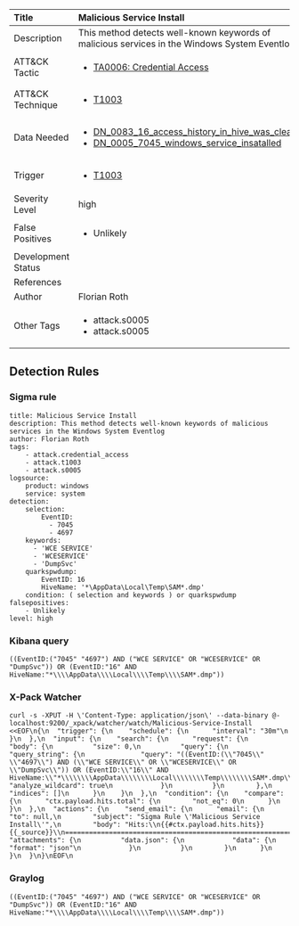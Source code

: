| Title                | Malicious Service Install                                                                                                                                                 |
|:---------------------|:------------------------------------------------------------------------------------------------------------------------------------------------------------|
| Description          | This method detects well-known keywords of malicious services in the Windows System Eventlog                                                                                                                                           |
| ATT&amp;CK Tactic    | <ul><li>[TA0006: Credential Access](https://attack.mitre.org/tactics/TA0006)</li></ul>  |
| ATT&amp;CK Technique | <ul><li>[T1003](https://attack.mitre.org/tactics/T1003)</li></ul>                             |
| Data Needed          | <ul><li>[DN_0083_16_access_history_in_hive_was_cleared](../Data_Needed/DN_0083_16_access_history_in_hive_was_cleared.md)</li><li>[DN_0005_7045_windows_service_insatalled](../Data_Needed/DN_0005_7045_windows_service_insatalled.md)</li></ul>                                                         |
| Trigger              | <ul><li>[T1003](../Triggering/T1003.md)</li></ul>  |
| Severity Level       | high                                                                                                                                                 |
| False Positives      | <ul><li>Unlikely</li></ul>                                                                  |
| Development Status   |                                                                                                                                                 |
| References           | <ul></ul>                                                          |
| Author               | Florian Roth                                                                                                                                                |
| Other Tags           | <ul><li>attack.s0005</li><li>attack.s0005</li></ul> | 

## Detection Rules

### Sigma rule

```
title: Malicious Service Install
description: This method detects well-known keywords of malicious services in the Windows System Eventlog 
author: Florian Roth
tags:
    - attack.credential_access
    - attack.t1003
    - attack.s0005
logsource:
    product: windows
    service: system
detection:
    selection:
        EventID: 
          - 7045
          - 4697
    keywords:
      - 'WCE SERVICE'
      - 'WCESERVICE'
      - 'DumpSvc'
    quarkspwdump:
        EventID: 16
        HiveName: '*\AppData\Local\Temp\SAM*.dmp'
    condition: ( selection and keywords ) or quarkspwdump
falsepositives:
    - Unlikely
level: high

```





### Kibana query

```
((EventID:("7045" "4697") AND ("WCE SERVICE" OR "WCESERVICE" OR "DumpSvc")) OR (EventID:"16" AND HiveName:"*\\\\AppData\\\\Local\\\\Temp\\\\SAM*.dmp"))
```





### X-Pack Watcher

```
curl -s -XPUT -H \'Content-Type: application/json\' --data-binary @- localhost:9200/_xpack/watcher/watch/Malicious-Service-Install <<EOF\n{\n  "trigger": {\n    "schedule": {\n      "interval": "30m"\n    }\n  },\n  "input": {\n    "search": {\n      "request": {\n        "body": {\n          "size": 0,\n          "query": {\n            "query_string": {\n              "query": "((EventID:(\\"7045\\" \\"4697\\") AND (\\"WCE SERVICE\\" OR \\"WCESERVICE\\" OR \\"DumpSvc\\")) OR (EventID:\\"16\\" AND HiveName:\\"*\\\\\\\\AppData\\\\\\\\Local\\\\\\\\Temp\\\\\\\\SAM*.dmp\\"))",\n              "analyze_wildcard": true\n            }\n          }\n        },\n        "indices": []\n      }\n    }\n  },\n  "condition": {\n    "compare": {\n      "ctx.payload.hits.total": {\n        "not_eq": 0\n      }\n    }\n  },\n  "actions": {\n    "send_email": {\n      "email": {\n        "to": null,\n        "subject": "Sigma Rule \'Malicious Service Install\'",\n        "body": "Hits:\\n{{#ctx.payload.hits.hits}}{{_source}}\\n================================================================================\\n{{/ctx.payload.hits.hits}}",\n        "attachments": {\n          "data.json": {\n            "data": {\n              "format": "json"\n            }\n          }\n        }\n      }\n    }\n  }\n}\nEOF\n
```





### Graylog

```
((EventID:("7045" "4697") AND ("WCE SERVICE" OR "WCESERVICE" OR "DumpSvc")) OR (EventID:"16" AND HiveName:"*\\\\AppData\\\\Local\\\\Temp\\\\SAM*.dmp"))
```

